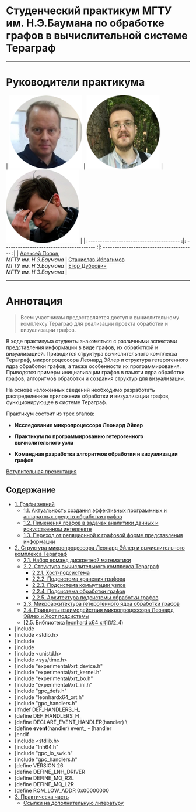 # Cтуденческий практикум МГТУ им. Н.Э.Баумана по обработке графов в вычислительной системе Тераграф

---

# Руководители практикума


|   <img src="assets/aleksei_popov.png" width="200"> |  <img src="assets/stanislav_ibragimov.png" width="200">  |  <img src="assets/egor_dubrovin.png" width="200">  |
|: --------------------------------------- :|: --------------------------------------- :|: --------------------------------------- :|
|   [Алексей Попов](mailto:alexpopov@bmstu.ru), <br> *МГТУ им. Н.Э.Баумана*   |   [Станислав  Ибрагимов](mailto:ibragimov@bmstu.ru)  <br>  *МГТУ им. Н.Э.Баумана*    |   [Егор Дубровин](mailto:dubrovin.en@ya.ru)  <br>  *МГТУ им. Н.Э.Баумана*    |
 

---
	

# Аннотация <a name="0"></a>

> Всем участникам предоставляется доступ к вычислительному комплексу Тераграф для реализации проекта обработки и визуализации графов. 

В ходе практикума студенты знакомяться с различными аспектами представления информации в виде графов, их обработкой и визуализацией. Приводится структура вычислительного комплекса Тераграф, микропроцессора Леонард Эйлер и структура гетерогенного ядра обработки графов, а также особенности их программирования. Приводятся примеры инициализации графов в памяти ядра обработки графов, алгоритмов обработки и создания структур для визуализации. 

На основе изложенных сведений необходимо разработать распределенное приложение обработки и визуализации графов, функционирующее в системе Тераграф.

Практикум состоит из трех этапов:

- **Исследование микропроцессора Леонард Эйлер**

- **Практикум по программированию гетерогенного вычислительного узла**

- **Командная разработка алгоритмов обработки и визуализации графов**

[Вступительная презентация](https://github.com/alexbmstu/2021/blob/master/docs/%D0%9F%D1%80%D0%B0%D0%BA%D1%82%D0%B8%D0%BA%D1%83%D0%BC.pdf)


## Содержание


- [1. Графы знаний](#1)
	- [1.1. Актуальность создания эффективных программных и аппаратных средств обработки графов](#1_1)
	- [1.2. Пименения графов в задачах аналитики данных и искусственном интеллекте](#1_2)
	- [1.3. Переход от реляционной к графовой форме представления информации](#1_3)
- [2. Структура микропроцессора Леонард Эйлер и вычислительного комплекса Тераграф](#2)
	- [2.1. Набор команд дискретной математики](#2_1)
	- [2.2. Структура вычислительного комплекса Тераграф](#2_2)
		- [2.2.1. Хост-подсистема](#2_2_1)
		- [2.2.2. Подсистема хранения графовa](#2_2_2)
		- [2.2.3. Подсистема коммутации узлов](#2_2_3)
		- [2.2.4. Подсистема обработки графов](#2_2_4)
		- [2.2.5. Архитектура  подсистемы обработки графов](#2_2_5)
	- [2.3. Микроархитектура гетерогенного ядра обработки графов](#2_3)
	- [2.4. Принципы взаимодействия микропроцессора Леонард Эйлер и Хост подсистемы](#2_4)
	- [2.5. Библиотека [leonhard x64 xrt](https://gitlab.com/leonhard-x64-xrt-v2)](#2_4)
- [include <iostream>
- [include <stdio.h>
- [include <stdexcept>
- [include <iomanip>
- [include <unistd.h>
- [include <sys/time.h>
- [include "experimental/xrt_device.h"
- [include "experimental/xrt_kernel.h"
- [include "experimental/xrt_bo.h"
- [include "experimental/xrt_ini.h"
- [include "gpc_defs.h"
- [include "leonhardx64_xrt.h"
- [include "gpc_handlers.h"
- [ifndef DEF_HANDLERS_H_
- [define DEF_HANDLERS_H_
- [define DECLARE_EVENT_HANDLER(handler) \
- [define __event__(handler) event_ 	- [handler
- [endif
- [include <stdlib.h>
- [include "lnh64.h"
- [include "gpc_io_swk.h"
- [include "gpc_handlers.h"
- [define VERSION 26
- [define DEFINE_LNH_DRIVER
- [define DEFINE_MQ_R2L
- [define DEFINE_MQ_L2R
- [define ROM_LOW_ADDR 0x00000000
- [3. Практическа часть](#3)
	- [Ссылки на дополнительную литературу](#4_8)
